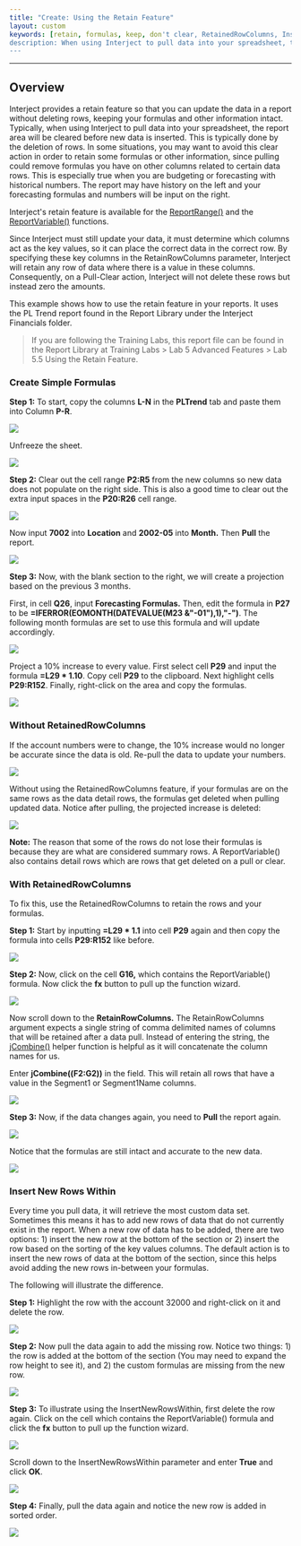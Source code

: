 ```yaml
---
title: "Create: Using the Retain Feature"
layout: custom
keywords: [retain, formulas, keep, don't clear, RetainedRowColumns, InsertNewRowsWithin]
description: When using Interject to pull data into your spreadsheet, the report area will be cleared before new data is inserted. This is typically done by the deletion of rows. In some situations, you may want to avoid this clear action in order to retain some formulas or other information, since pulling could remove formulas you have on other columns related to certain data rows.
---
```

* * *

## Overview

Interject provides a retain feature so that you can update the data in a report without deleting rows, keeping your formulas and other information intact. Typically, when using Interject to pull data into your spreadsheet, the report area will be cleared before new data is inserted. This is typically done by the deletion of rows. In some situations, you may want to avoid this clear action in order to retain some formulas or other information, since pulling could remove formulas you have on other columns related to certain data rows. This is especially true when you are budgeting or forecasting with historical numbers. The report may have history on the left and your forecasting formulas and numbers will be input on the right.

Interject's retain feature is available for the [ReportRange()](/wIndex/ReportRange.html) and the [ReportVariable()](/wIndex/ReportVariable.html) functions.

Since Interject must still update your data, it must determine which columns act as the key values, so it can place the correct data in the correct row. By specifying these key columns in the RetainRowColumns parameter, Interject will retain any row of data where there is a value in these columns. Consequently, on a Pull-Clear action, Interject will not delete these rows but instead zero the amounts.

This example shows how to use the retain feature in your reports. It uses the PL Trend report found in the Report Library under the Interject Financials folder.

<blockquote class=lab_info>
 If you are following the Training Labs, this report file can be found in the Report Library at Training Labs > Lab 5 Advanced Features > Lab 5.5 Using the Retain Feature.
</blockquote>

### Create Simple Formulas

**Step 1:** To start, copy the columns **L-N** in the **PLTrend** tab and paste them into Column **P-R**.

![](/images/L-Create-Retain/01.jpg)
<br>

Unfreeze the sheet.

![](/images/L-Create-Retain/02.jpg)
<br>

**Step 2:** Clear out the cell range **P2:R5** from the new columns so new data does not populate on the right side. This is also a good time to clear out the extra input spaces in the **P20:R26** cell range.

![](/images/L-Create-Retain/03.jpg)
<br>

Now input **7002** into **Location** and **2002-05** into **Month.** Then **Pull** the report.

![](/images/L-Create-Retain/04.jpg)
<br>

**Step 3:** Now, with the blank section to the right, we will create a projection based on the previous 3 months.

First, in cell **Q26**, input **Forecasting Formulas.** Then, edit the formula in **P27** to be **=IFERROR(EOMONTH(DATEVALUE(M23 &\"-01\"),1),\"-\")**. The following month formulas are set to use this formula and will update accordingly.

![](/images/L-Create-Retain/05.png)
<br>

Project a 10% increase to every value. First select cell **P29** and input the formula **=L29 \* 1.10**. Copy cell **P29** to the clipboard. Next highlight cells **P29:R152**. Finally, right-click on the area and copy the formulas.

![](/images/L-Create-Retain/06.png)
<br>

### Without RetainedRowColumns

If the account numbers were to change, the 10% increase would no longer be accurate since the data is old. Re-pull the data to update your numbers.

![](/images/L-Create-Retain/07.png)
<br>

Without using the RetainedRowColumns feature, if your formulas are on the same rows as the data detail rows, the formulas get deleted when pulling updated data. Notice after pulling, the projected increase is deleted:

![](/images/L-Create-Retain/08.png)
<br>

**Note:** The reason that some of the rows do not lose their formulas is because they are what are considered summary rows. A ReportVariable() also contains detail rows which are rows that get deleted on a pull or clear.

### With RetainedRowColumns

To fix this, use the RetainedRowColumns to retain the rows and your formulas.

**Step 1:** Start by inputting **=L29 \* 1.1** into cell **P29** again and then copy the formula into cells **P29:R152** like before.

![](/images/L-Create-Retain/09.png)
<br>

**Step 2:** Now, click on the cell **G16,** which contains the ReportVariable() formula. Now click the **fx** button to pull up the function wizard.

![](/images/L-Create-Retain/10.jpg)
<br>

Now scroll down to the **RetainRowColumns.** The RetainRowColumns argument expects a single string of comma delimited names of columns that will be retained after a data pull. Instead of entering the string, the [jCombine()](/wIndex/jCombine.html) helper function is helpful as it will concatenate the column names for us.

Enter **jCombine((F2:G2))** in the field. This will retain all rows that have a value in the Segment1 or Segment1Name columns.

![](/images/L-Create-Retain/11.jpg)
<br>

**Step 3:** Now, if the data changes again, you need to **Pull** the report again.

![](/images/L-Create-Retain/12.jpg)
<br>

Notice that the formulas are still intact and accurate to the new data.

![](/images/L-Create-Retain/13.png)
<br>

### Insert New Rows Within

Every time you pull data, it will retrieve the most custom data set. Sometimes this means it has to add new rows of data that do not currently exist in the report. When a new row of data has to be added, there are two options: 1) insert the new row at the bottom of the section or 2) insert the row based on the sorting of the key values columns. The default action is to insert the new rows of data at the bottom of the section, since this helps avoid adding the new rows in-between your formulas.

The following will illustrate the difference.

**Step 1:** Highlight the row with the account 32000 and right-click on it and delete the row.

![](/images/L-Create-Retain/HighlightRowDelete.png)
<br>

**Step 2:** Now pull the data again to add the missing row. Notice two things: 1) the row is added at the bottom of the section (You may need to expand the row height to see it), and 2) the custom formulas are missing from the new row.

![](/images/L-Create-Retain/RowInsertedAtBottom.png)
<br>

**Step 3:** To illustrate using the InsertNewRowsWithin, first delete the row again. Click on the cell which contains the ReportVariable() formula and click the **fx** button to pull up the function wizard.

![](/images/L-Create-Retain/ClickFunctionWizard.png)
<br>

Scroll down to the InsertNewRowsWithin parameter and enter **True** and click **OK**.

![](/images/L-Create-Retain/FunctionWizard.png)
<br>

**Step 4:** Finally, pull the data again and notice the new row is added in sorted order.

![](/images/L-Create-Retain/RowInsertedWithin.png)
<br>
